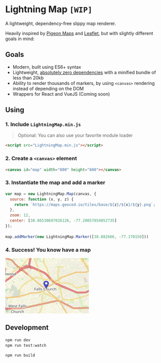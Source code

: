 # Lightning Map `[WIP]`

A lightweight, dependency-free slippy map renderer.

Heavily inspired by [Pigeon Maps](https://github.com/mariusandra/pigeon-maps) and [Leaflet](https://leafletjs.com), but with slightly different goals in mind:

## Goals

* Modern, built using ES6+ syntax
* Lightweight, [absolutely zero dependencies](https://github.com/Geocodio/lightning-map/blob/master/package.json#L28) with a minified bundle of less than 20kb
* Ability to render thousands of markers, by using `<canvas>` rendering instead of depending on the DOM
* Wrappers for React and VueJS (Coming soon)

## Using

### 1. Include `LightningMap.min.js`

> Optional: You can also use your favorite module loader

```html
<script src="LightningMap.min.js"></script>
```

### 2. Create a `<canvas>` element

```html
<canvas id="map" width="800" height="600"></canvas>
```

### 3. Instantiate the map and add a marker

```javascript
var map = new LightningMap.Map(canvas, {
  source: function (x, y, z) {
    return `https://maps.geocod.io/tiles/base/${z}/${x}/${y}.png`;
  },
  zoom: 12,
  center: [38.86530697026126, -77.20057854052735]
});

map.addMarker(new LightningMap.Marker([38.882666, -77.170150]))
```

### 4. Success! You know have a map

![Example](docs/screenshots/marker-single.png)

## Development

```bash
npm run dev
npm run test:watch
```

```bash
npm run build
```
